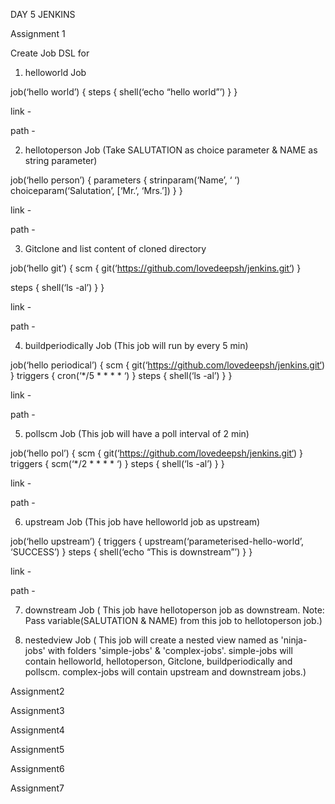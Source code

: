 DAY 5 JENKINS

Assignment 1

Create Job DSL for 
1. helloworld Job 
  
job(‘hello world’) {
   steps {
     shell(‘echo “hello world”’)
      }
   }

link -
 
path - 

2. hellotoperson Job (Take SALUTATION as choice parameter & NAME as string parameter) 

job(‘hello person’) {
   parameters {
      strinparam(‘Name’, ‘ ‘)
      choiceparam(‘Salutation’, [‘Mr.’, ‘Mrs.’])
      }
   }

link - 

path - 
        
3. Gitclone and list content of cloned directory

job(‘hello git’) {
   scm {
       git(‘https://github.com/lovedeepsh/jenkins.git‘)
       }

   steps {
       shell(‘ls -al’)
       } 
   }

link - 

path - 

4. buildperiodically Job (This job will run by every 5 min) 

job(‘hello periodical’) {
   scm {
       git(‘https://github.com/lovedeepsh/jenkins.git‘)
       }
       triggers {
       cron(‘*/5 * * * * ‘)
       }
       steps {
       shell(‘ls -al’)
       } 
   }

link - 

path - 

5. pollscm Job (This job will have a poll interval of 2 min) 

job(‘hello pol’) {
   scm {
       git(‘https://github.com/lovedeepsh/jenkins.git‘)
       }
       triggers {
       scm(‘*/2 * * * * ‘)
       }
       steps {
       shell(‘ls -al’)
       } 
   }

link - 

path - 

6. upstream Job (This job have helloworld job as upstream) 

job(‘hello upstream’) {
   triggers {
       upstream(‘parameterised-hello-world’, ‘SUCCESS’)
       }
   steps {
       shell(‘echo “This is downstream”’)
       } 
   }

link - 

path - 

7. downstream Job ( This job have hellotoperson job as downstream. Note: Pass variable(SALUTATION & NAME) from this job to hellotoperson job.) 

			
8. nestedview Job ( This job will create a nested view named as 'ninja-jobs' with folders 'simple-jobs' & 'complex-jobs'. simple-jobs will contain helloworld, hellotoperson, Gitclone, buildperiodically and pollscm. complex-jobs will contain upstream and downstream jobs.) 


Assignment2
 
Assignment3

Assignment4

Assignment5

Assignment6

Assignment7 
